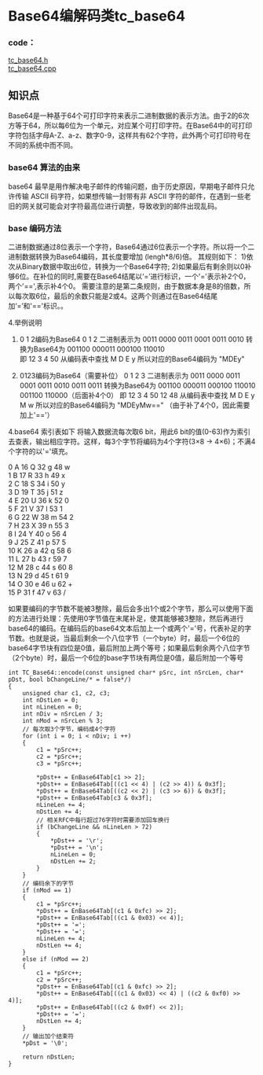 # Base64编解码类tc_base64


### code：
[tc_base64.h](https://github.com/Tencent/Tars/blob/master/cpp/util/include/util/tc_base64.h)   
[tc_base64.cpp](https://github.com/Tencent/Tars/blob/master/cpp/util/src/tc_base64.cpp)

## 知识点

Base64是一种基于64个可打印字符来表示二进制数据的表示方法。由于2的6次方等于64，所以每6位为一个单元，对应某个可打印字符。在Base64中的可打印字符包括字母A-Z、a-z、数字0-9，这样共有62个字符，此外两个可打印符号在不同的系统中而不同。

### base64 算法的由来

base64 最早是用作解决电子邮件的传输问题，由于历史原因，早期电子邮件只允许传输 ASCII 码字符，如果想传输一封带有非 ASCII 字符的邮件，在遇到一些老旧的网关就可能会对字符最高位进行调整，导致收到的邮件出现乱码。



### base 编码方法

二进制数据通过8位表示一个字符，Base64通过6位表示一个字符。所以将一个二进制数据转换为Base64编码，其长度要增加 (lengh*8/6)倍。
其规则如下： 
1)依次从Binary数据中取出6位，转换为一个Base64字符;
2)如果最后有剩余则以0补够6位。在补位的同时,需要在Base64结尾以‘=’进行标识，一个'='表示补2个0，两个'==',表示补4个0。
需要注意的是第二条规则，由于数据本身是8的倍数，所以每次取6位，最后的余数只能是2或4。这两个则通过在Base64结尾加‘=’和'=='标识。。

4.举例说明
1) 0 1 2编码为Base64
0 1 2 二进制表示为 0011 0000        0011  0001     0011  0010
转换为Base64为    001100          000011          000100              110010  
                           即    12                        3                   4                         50
从编码表中查找       M                          D                  E                          y
所以对应的Base64编码为 "MDEy"

2) 0123编码为Base64（需要补位）
0 1  2  3 二进制表示为 0011 0000        0011  0001     0011  0010        0011  0011
转换为Base64为    001100          000011          000100              110010   001100     110000（后面补4个0）
                           即    12                        3                   4                         50              12              48
从编码表中查找       M                          D                  E                          y                 M                w
所以对应的Base64编码为 "MDEyMw==" （由于补了4个0，因此需要加上'=='）

4.base64 索引表如下
将输入数据流每次取6 bit，用此6 bit的值(0-63)作为索引去查表，输出相应字符。这样，每3个字节将编码为4个字符(3×8 → 4×6)；不满4个字符的以'='填充。

0	A	16	Q	32	g	48	w   
1	B	17	R	33	h	49	x   
2	C	18	S	34	i	50	y   
3	D	19	T	35	j	51	z   
4	E	20	U	36	k	52	0   
5	F	21	V	37	l	53	1   
6	G	22	W	38	m	54	2   
7	H	23	X	39	n	55	3   
8	I	24	Y	40	o	56	4     
9	J	25	Z	41	p	57	5     
10	K	26	a	42	q	58	6  
11	L	27	b	43	r	59	7  
12	M	28	c	44	s	60	8  
13	N	29	d	45	t	61	9   
14	O	30	e	46	u	62	+   
15	P	31	f	47	v	63	/  


如果要编码的字节数不能被3整除，最后会多出1个或2个字节，那么可以使用下面的方法进行处理：先使用0字节值在末尾补足，使其能够被3整除，然后再进行base64的编码。在编码后的base64文本后加上一个或两个'='号，代表补足的字节数。也就是说，当最后剩余一个八位字节（一个byte）时，最后一个6位的base64字节块有四位是0值，最后附加上两个等号；如果最后剩余两个八位字节（2个byte）时，最后一个6位的base字节块有两位是0值，最后附加一个等号

```
int TC_Base64::encode(const unsigned char* pSrc, int nSrcLen, char* pDst, bool bChangeLine/* = false*/)
{
    unsigned char c1, c2, c3;   
    int nDstLen = 0;             
    int nLineLen = 0;         
    int nDiv = nSrcLen / 3;      
    int nMod = nSrcLen % 3;    
    // 每次取3个字节，编码成4个字符
    for (int i = 0; i < nDiv; i ++)
    {
        c1 = *pSrc++;
        c2 = *pSrc++;
        c3 = *pSrc++;
 
        *pDst++ = EnBase64Tab[c1 >> 2];
        *pDst++ = EnBase64Tab[((c1 << 4) | (c2 >> 4)) & 0x3f];
        *pDst++ = EnBase64Tab[((c2 << 2) | (c3 >> 6)) & 0x3f];
        *pDst++ = EnBase64Tab[c3 & 0x3f];
        nLineLen += 4;
        nDstLen += 4;
        // 相关RFC中每行超过76字符时需要添加回车换行
        if (bChangeLine && nLineLen > 72)
        {
            *pDst++ = '\r';
            *pDst++ = '\n';
            nLineLen = 0;
            nDstLen += 2;
        }
    }
    // 编码余下的字节
    if (nMod == 1)
    {
        c1 = *pSrc++;
        *pDst++ = EnBase64Tab[(c1 & 0xfc) >> 2];
        *pDst++ = EnBase64Tab[((c1 & 0x03) << 4)];
        *pDst++ = '=';
        *pDst++ = '=';
        nLineLen += 4;
        nDstLen += 4;
    }
    else if (nMod == 2)
    {
        c1 = *pSrc++;
        c2 = *pSrc++;
        *pDst++ = EnBase64Tab[(c1 & 0xfc) >> 2];
        *pDst++ = EnBase64Tab[((c1 & 0x03) << 4) | ((c2 & 0xf0) >> 4)];
        *pDst++ = EnBase64Tab[((c2 & 0x0f) << 2)];
        *pDst++ = '=';
        nDstLen += 4;
    }
    // 输出加个结束符
    *pDst = '\0';
 
    return nDstLen;
}

```
